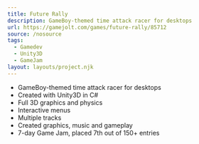 ```yaml
---
title: Future Rally
description: GameBoy-themed time attack racer for desktops
url: https://gamejolt.com/games/future-rally/85712
source: /nosource
tags:
  - Gamedev
  - Unity3D
  - GameJam
layout: layouts/project.njk
---
```

- GameBoy-themed time attack racer for desktops
- Created with Unity3D in C#
- Full 3D graphics and physics
- Interactive menus
- Multiple tracks
- Created graphics, music and gameplay
- 7-day Game Jam, placed 7th out of 150+ entries